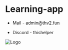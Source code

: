 # Learning-app

- Mail - admin@thv2.fun

- Discord - thishelper

![Logo](http://nurkowydyziu.ct8.pl/lgapp.png)
